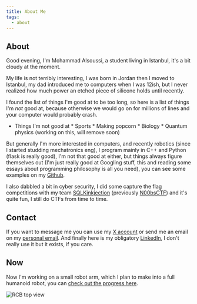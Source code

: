```yaml
---
title: About Me
tags:
  - about
---
```

## About
	
Good evening, I'm Mohammad Alsoussi, a student living in Istanbul, it's a bit cloudy at the moment.
	
My life is not terribly interesting, I was born in Jordan then I moved to Istanbul, my dad introduced me to computers when I was 12ish, but I never realized how much power an etched piece of silicone holds until recently.
	
I found the list of things I'm good at to be too long, so here is a list of things I'm *not* good at, because otherwise we would go on for millions of lines and your computer would probably crash.
	
* Things I'm not good at
		* Sports
		* Making popcorn
		* Biology
		* Quantum physics (working on this, will remove soon)
	
But generally I'm more interested in computers, and recently robotics (since I started studding mechatronics eng), I program mainly in C++ and Python (flask is really good), I'm not that good at either, but things always figure themselves out (I'm just really good at Googling stuff, this and reading some essays about programming philosophy is all you need), you can see some examples on my [Github](https://github.com/thesusian).

I also dabbled a bit in cyber security, I did some capture the flag competitions with my team [SQLKinkjection](https://ctftime.org/team/197263) (previously [N00bsCTF](https://ctftime.org/team/165889)) and it's quite fun, I still do CTFs from time to time.

## Contact

If you want to message me you can use my [X account](https://x.com/thesusian) or send me an email on my [personal email](mailto:thesusian@riseup.net). And finally here is my obligatory [LinkedIn](https://www.linkedin.com/in/thesusian/), I don't really use it but it exists, if you care.

## Now

Now I'm working on a small robot arm, which I plan to make into a full humanoid robot, you can [check out the progress here](/tags/rcb/).

![RCB top view](/media/rcb_hand_top_view.png)
